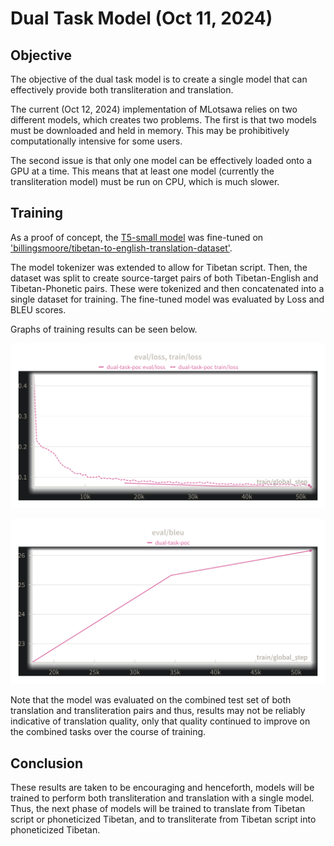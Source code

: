# Dual Task Model (Oct 11, 2024)

## Objective

The objective of the dual task model is to create a single model that can effectively provide both transliteration and translation.

The current (Oct 12, 2024) implementation of MLotsawa relies on two different models, which creates two problems. The first is that two models must be downloaded and held in memory. This may be prohibitively computationally intensive for some users.

The second issue is that only one model can be effectively loaded onto a GPU at a time. This means that at least one model (currently the transliteration model) must be run on CPU, which is much slower.

## Training

As a proof of concept, the [T5-small model](https://huggingface.co/google-t5/t5-small) was fine-tuned on
['billingsmoore/tibetan-to-english-translation-dataset'](https://huggingface.co/datasets/billingsmoore/tibetan-to-english-translation-dataset).

The model tokenizer was extended to allow for Tibetan script. Then, the dataset was split to create source-target pairs of both Tibetan-English and Tibetan-Phonetic pairs. These were tokenized and then concatenated into a single dataset for training. The fine-tuned model was evaluated by Loss and BLEU scores.

Graphs of training results can be seen below.

![Losses](assets/dual-task/dual-task-loss.png?raw=true "Graph of losses")

![BLEU](assets/dual-task/dual-task-bleu.png?raw=true "Graph of BLEU scores")

Note that the model was evaluated on the combined test set of both translation and transliteration pairs and thus, results may not be reliably indicative of translation quality, only that quality continued to improve on the combined tasks over the course of training.

## Conclusion

These results are taken to be encouraging and henceforth, models will be trained to perform both transliteration and translation with a single model. Thus, the next phase of models will be trained to translate from Tibetan script or phoneticized Tibetan, and to transliterate from Tibetan script into phoneticized Tibetan.